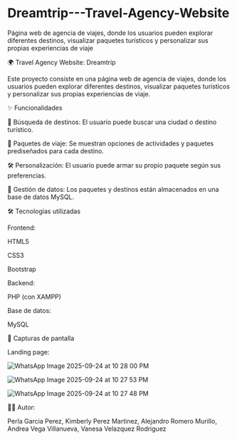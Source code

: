 # Dreamtrip---Travel-Agency-Website
Página web de agencia de viajes, donde los usuarios pueden explorar diferentes destinos, visualizar paquetes turísticos y personalizar sus propias experiencias de viaje

🌍 Travel Agency Website: Dreamtrip

Este proyecto consiste en una página web de agencia de viajes, donde los usuarios pueden explorar diferentes destinos, visualizar paquetes turísticos y personalizar sus propias experiencias de viaje.

✨ Funcionalidades

🔎 Búsqueda de destinos: El usuario puede buscar una ciudad o destino turístico.

🎒 Paquetes de viaje: Se muestran opciones de actividades y paquetes prediseñados para cada destino.

🛠️ Personalización: El usuario puede armar su propio paquete según sus preferencias.

💾 Gestión de datos: Los paquetes y destinos están almacenados en una base de datos MySQL.

🛠️ Tecnologías utilizadas

Frontend:

HTML5

CSS3

Bootstrap

Backend:

PHP (con XAMPP)

Base de datos:

MySQL

📸 Capturas de pantalla

Landing page:

![WhatsApp Image 2025-09-24 at 10 28 00 PM](https://github.com/user-attachments/assets/566a517e-4d21-4c5a-b0ef-1af9720b19dd)

![WhatsApp Image 2025-09-24 at 10 27 53 PM](https://github.com/user-attachments/assets/0fe371b5-c362-4b0e-9967-ca847719c1ff)


 ![WhatsApp Image 2025-09-24 at 10 27 48 PM](https://github.com/user-attachments/assets/17fec1a5-7770-4a10-87a6-d6d59d0a89c5)



👩‍💻 Autor:

Perla Garcia Perez, Kimberly Perez Martinez, Alejandro Romero Murillo, Andrea Vega Villanueva, Vanesa Velazquez Rodriguez
